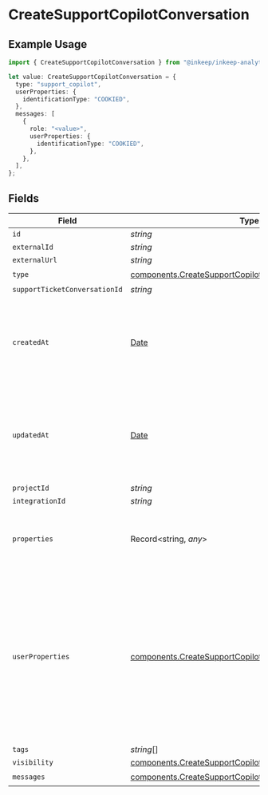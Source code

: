 # CreateSupportCopilotConversation

## Example Usage

```typescript
import { CreateSupportCopilotConversation } from "@inkeep/inkeep-analytics/models/components";

let value: CreateSupportCopilotConversation = {
  type: "support_copilot",
  userProperties: {
    identificationType: "COOKIED",
  },
  messages: [
    {
      role: "<value>",
      userProperties: {
        identificationType: "COOKIED",
      },
    },
  ],
};
```

## Fields

| Field                                                                                                                                                                    | Type                                                                                                                                                                     | Required                                                                                                                                                                 | Description                                                                                                                                                              |
| ------------------------------------------------------------------------------------------------------------------------------------------------------------------------ | ------------------------------------------------------------------------------------------------------------------------------------------------------------------------ | ------------------------------------------------------------------------------------------------------------------------------------------------------------------------ | ------------------------------------------------------------------------------------------------------------------------------------------------------------------------ |
| `id`                                                                                                                                                                     | *string*                                                                                                                                                                 | :heavy_minus_sign:                                                                                                                                                       | N/A                                                                                                                                                                      |
| `externalId`                                                                                                                                                             | *string*                                                                                                                                                                 | :heavy_minus_sign:                                                                                                                                                       | N/A                                                                                                                                                                      |
| `externalUrl`                                                                                                                                                            | *string*                                                                                                                                                                 | :heavy_minus_sign:                                                                                                                                                       | N/A                                                                                                                                                                      |
| `type`                                                                                                                                                                   | [components.CreateSupportCopilotConversationType](../../models/components/createsupportcopilotconversationtype.md)                                                       | :heavy_check_mark:                                                                                                                                                       | N/A                                                                                                                                                                      |
| `supportTicketConversationId`                                                                                                                                            | *string*                                                                                                                                                                 | :heavy_minus_sign:                                                                                                                                                       | N/A                                                                                                                                                                      |
| `createdAt`                                                                                                                                                              | [Date](https://developer.mozilla.org/en-US/docs/Web/JavaScript/Reference/Global_Objects/Date)                                                                            | :heavy_minus_sign:                                                                                                                                                       | A timestamp in ISO 8601 format with timezone information. If not provided, the current time will be used.                                                                |
| `updatedAt`                                                                                                                                                              | [Date](https://developer.mozilla.org/en-US/docs/Web/JavaScript/Reference/Global_Objects/Date)                                                                            | :heavy_minus_sign:                                                                                                                                                       | A timestamp in ISO 8601 format with timezone information. If not provided, the current time will be used.                                                                |
| `projectId`                                                                                                                                                              | *string*                                                                                                                                                                 | :heavy_minus_sign:                                                                                                                                                       | N/A                                                                                                                                                                      |
| `integrationId`                                                                                                                                                          | *string*                                                                                                                                                                 | :heavy_minus_sign:                                                                                                                                                       | N/A                                                                                                                                                                      |
| `properties`                                                                                                                                                             | Record<string, *any*>                                                                                                                                                    | :heavy_minus_sign:                                                                                                                                                       | A customizable collection of custom properties or attributes.                                                                                                            |
| `userProperties`                                                                                                                                                         | [components.CreateSupportCopilotConversationUserProperties](../../models/components/createsupportcopilotconversationuserproperties.md)                                   | :heavy_minus_sign:                                                                                                                                                       | A customizable collection of custom properties or attributes. Some properties have first class support for the Inkeep Portal or Widget and are noted in the description. |
| `tags`                                                                                                                                                                   | *string*[]                                                                                                                                                               | :heavy_minus_sign:                                                                                                                                                       | N/A                                                                                                                                                                      |
| `visibility`                                                                                                                                                             | [components.CreateSupportCopilotConversationVisibility](../../models/components/createsupportcopilotconversationvisibility.md)                                           | :heavy_minus_sign:                                                                                                                                                       | N/A                                                                                                                                                                      |
| `messages`                                                                                                                                                               | [components.CreateSupportCopilotConversationMessages](../../models/components/createsupportcopilotconversationmessages.md)[]                                             | :heavy_check_mark:                                                                                                                                                       | N/A                                                                                                                                                                      |